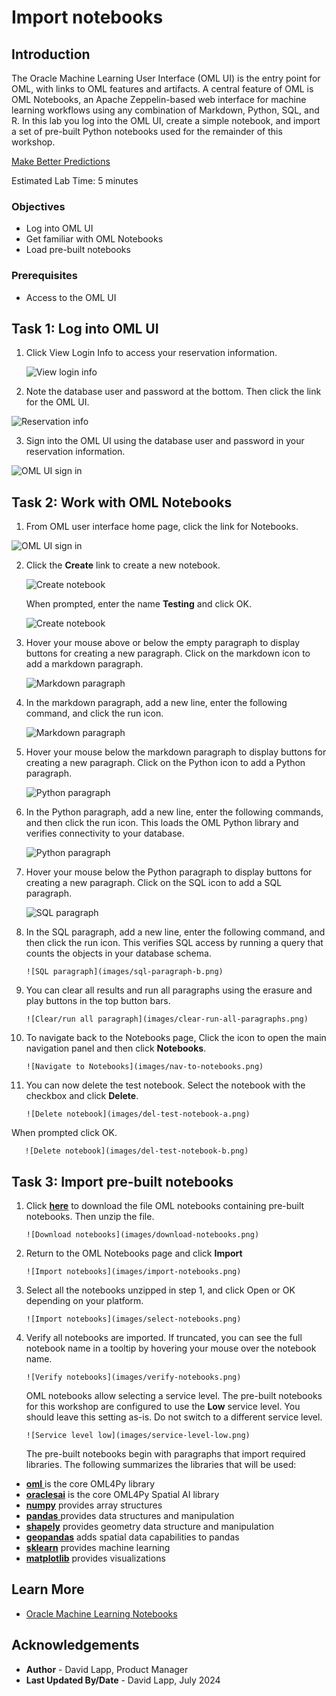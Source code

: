 # Import notebooks

## Introduction

The Oracle Machine Learning User Interface (OML UI) is the entry point for OML, with links to OML features and artifacts. A central feature of OML is OML Notebooks, an Apache Zeppelin-based web interface for machine learning workflows using any combination of Markdown, Python, SQL, and R. In this lab you log into the OML UI, create a simple notebook, and import a set of pre-built Python notebooks used for the remainder of this workshop.

[Make Better Predictions](videohub:1_4q5ul7ex)

Estimated Lab Time: 5 minutes

### Objectives

* Log into OML UI
* Get familiar with OML Notebooks
* Load pre-built notebooks

### Prerequisites

* Access to the OML UI

## Task 1: Log into OML UI

1. Click View Login Info to access your reservation information. 

   ![View login info](images/view-login-info.png)

2. Note the database user and password at the bottom. Then click the link for the OML UI. 

  ![Reservation info](images/reservation-information.png)

3. Sign into the OML UI using the database user and password in your reservation information.

  ![OML UI sign in](images/omluser-signin.png)

## Task 2: Work with OML Notebooks

1. From OML user interface home page, click the link for Notebooks. 

  ![OML UI sign in](images/oml-homepage.png)

2. Click the **Create** link to create a new notebook.

     ![Create notebook](images/create-notebook-a.png)

   When prompted, enter the name **Testing** and click OK.

      ![Create notebook](images/create-notebook-b.png)

3. Hover your mouse above or below the empty paragraph to display buttons for creating a new paragraph. Click on the markdown icon to add a markdown paragraph.

      ![Markdown paragraph](images/md-paragraph-a.png)

4. In the markdown paragraph, add a new line, enter the following command, and click the run icon.
   
   ![Markdown paragraph](images/md-paragraph-b.png)    

5. Hover your mouse below the markdown paragraph to display buttons for creating a new paragraph. Click on the Python icon to add a Python paragraph.

      ![Python paragraph](images/py-paragraph-a.png)

6. In the Python paragraph, add a new line, enter the following commands, and then click the run icon. This loads the OML Python library and verifies connectivity to your database.

     ![Python paragraph](images/py-paragraph-b.png)

7. Hover your mouse below the Python paragraph to display buttons for creating a new paragraph. Click on the SQL icon to add a SQL paragraph.

      ![SQL paragraph](images/sql-paragraph-a.png)

8. In the SQL paragraph, add a new line, enter the following command, and then click the run icon. This verifies SQL access by running a query that counts the objects in your database schema.

       ![SQL paragraph](images/sql-paragraph-b.png)

1. You can clear all results and run all paragraphs using the erasure and play buttons in the top button bars.

       ![Clear/run all paragraph](images/clear-run-all-paragraphs.png)

2. To navigate back to the Notebooks page, Click the icon to open the main navigation panel and then click **Notebooks**.

       ![Navigate to Notebooks](images/nav-to-notebooks.png)


3. You can now delete the test notebook. Select the notebook with the checkbox and click **Delete**.

       ![Delete notebook](images/del-test-notebook-a.png)

  When prompted click OK.

       ![Delete notebook](images/del-test-notebook-b.png)


## Task 3: Import pre-built notebooks

1. Click [**here**](https://c4u04.objectstorage.us-ashburn-1.oci.customer-oci.com/p/EcTjWk2IuZPZeNnD_fYMcgUhdNDIDA6rt9gaFj_WZMiL7VvxPBNMY60837hu5hga/n/c4u04/b/livelabsfiles/o/labfiles/oml-notebooks-2.zip) to download the file OML notebooks containing pre-built notebooks. Then unzip the file. 

       ![Download notebooks](images/download-notebooks.png)

1. Return to the OML Notebooks page and click **Import**
    
       ![Import notebooks](images/import-notebooks.png)

2. Select all the notebooks unzipped in step 1, and click Open or OK depending on your platform.
    
       ![Import notebooks](images/select-notebooks.png)

3. Verify all notebooks are imported. If truncated, you can see the full notebook name in a tooltip by hovering your mouse over the notebook name.
    
       ![Verify notebooks](images/verify-notebooks.png)

   OML notebooks allow selecting a service level. The pre-built notebooks for this workshop are configured to use the **Low** service level. You should leave this setting as-is. Do not switch to a different service level.
    
       ![Service level low](images/service-level-low.png)

   The pre-built notebooks begin with paragraphs that import required libraries. The following summarizes the libraries that will be used:

  * <a href="https://docs.oracle.com/en/database/oracle/machine-learning/oml4py/2/mlapi/" target="_blank">**oml** </a> is the core OML4Py library
  * <a href="https://docs.oracle.com/en/cloud/paas/autonomous-database/serverless/saipy/" target="_blank">**oraclesai**</a> is the core OML4Py Spatial AI library
  * <a href="https://numpy.org/" target="_blank"> **numpy**</a>  provides array structures
  * <a href="https://pandas.pydata.org/" target="_blank"> **pandas** </a> provides data structures and manipulation
  * <a href="https://pypi.org/project/shapely/" target="_blank"> **shapely**</a>  provides geometry data structure and manipulation
  * <a href="https://geopandas.org" target="_blank"> **geopandas**</a>  adds spatial data capabilities to pandas
  * <a href="https://scikit-learn.org" target="_blank"> **sklearn**</a>   provides machine learning  
  * <a href="https://matplotlib.org/" target="_blank"> **matplotlib**</a>  provides visualizations


## Learn More

* [Oracle Machine Learning Notebooks](https://docs.oracle.com/en/database/oracle/machine-learning/oml-notebooks/)

## Acknowledgements

* **Author** - David Lapp, Product Manager
* **Last Updated By/Date**  - David Lapp, July 2024
